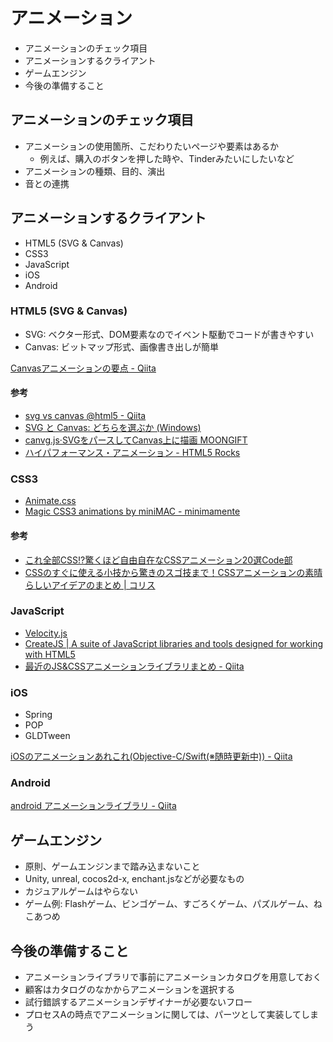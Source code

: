# アニメーション

* アニメーションのチェック項目
* アニメーションするクライアント
* ゲームエンジン
* 今後の準備すること

## アニメーションのチェック項目

* アニメーションの使用箇所、こだわりたいページや要素はあるか
	* 例えば、購入のボタンを押した時や、Tinderみたいにしたいなど
* アニメーションの種類、目的、演出
* 音との連携


## アニメーションするクライアント

* HTML5 (SVG & Canvas)
* CSS3
* JavaScript
* iOS
* Android

### HTML5 (SVG & Canvas)

* SVG: ベクター形式、DOM要素なのでイベント駆動でコードが書きやすい
* Canvas: ビットマップ形式、画像書き出しが簡単

[Canvasアニメーションの要点 - Qiita](http://qiita.com/nekoneko-wanwan/items/33afa5d20264c83b2bd1)

#### 参考

* [svg vs canvas @html5 - Qiita](http://qiita.com/Itomaki/items/9d3872f89e1fa07404d6)
* [SVG と Canvas: どちらを選ぶか (Windows)](https://msdn.microsoft.com/ja-jp/library/gg193983(v=vs.85).aspx)
* [canvg.js·SVGをパースしてCanvas上に描画 MOONGIFT](http://www.moongift.jp/2015/02/canvg-js-svg%E3%82%92%E3%83%91%E3%83%BC%E3%82%B9%E3%81%97%E3%81%A6canvas%E4%B8%8A%E3%81%AB%E6%8F%8F%E7%94%BB/)
* [ハイパフォーマンス・アニメーション - HTML5 Rocks](http://www.html5rocks.com/ja/tutorials/speed/high-performance-animations/)

### CSS3

* [Animate.css](http://daneden.github.io/animate.css/)
* [Magic CSS3 animations by miniMAC - minimamente](http://www.minimamente.com/magic-css3-animations-by-minimac/)

#### 参考

* [これ全部CSS!?驚くほど自由自在なCSSアニメーション20選Code部](https://blog.codecamp.jp/css_animation)
* [CSSのすぐに使える小技から驚きのスゴ技まで！CSSアニメーションの素晴らしいアイデアのまとめ | コリス](http://coliss.com/articles/build-websites/operation/css/css-animation-awesome-techniques.html)

### JavaScript

* [Velocity.js](http://julian.com/research/velocity/)
* [CreateJS | A suite of JavaScript libraries and tools designed for working with HTML5](http://createjs.com/)
* [最近のJS&CSSアニメーションライブラリまとめ - Qiita](http://qiita.com/tejitak/items/de7fbed9bf22b9037526)

### iOS

* Spring
* POP
* GLDTween

[iOSのアニメーションあれこれ(Objective-C/Swift(※随時更新中)) - Qiita](http://qiita.com/masuhara/items/5513eedc4ca0eda656b7)

### Android

[android アニメーションライブラリ - Qiita](http://qiita.com/deepriver/items/fde08c9450182af60bf2)

## ゲームエンジン

* 原則、ゲームエンジンまで踏み込まないこと
* Unity, unreal, cocos2d-x, enchant.jsなどが必要なもの
* カジュアルゲームはやらない
* ゲーム例: Flashゲーム、ビンゴゲーム、すごろくゲーム、パズルゲーム、ねこあつめ

## 今後の準備すること

* アニメーションライブラリで事前にアニメーションカタログを用意しておく
* 顧客はカタログのなかからアニメーションを選択する
* 試行錯誤するアニメーションデザイナーが必要ないフロー
* プロセスAの時点でアニメーションに関しては、パーツとして実装してしまう